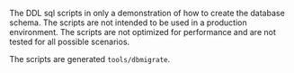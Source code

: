 The DDL sql scripts in only a demonstration of how to create the database schema. The scripts are not intended to be
used in a production environment. The scripts are not optimized for performance and are not tested for all possible
scenarios.

The scripts are generated `tools/dbmigrate`.